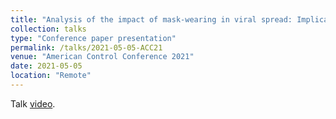 ```yaml
---
title: "Analysis of the impact of mask-wearing in viral spread: Implications for COVID-19"
collection: talks
type: "Conference paper presentation"
permalink: /talks/2021-05-05-ACC21
venue: "American Control Conference 2021"
date: 2021-05-05
location: "Remote"
---
```


Talk [video](https://drive.google.com/file/d/11fjg9nCecbL04x9xUyW_9AT4-1dd0iKm/view?usp=sharing).